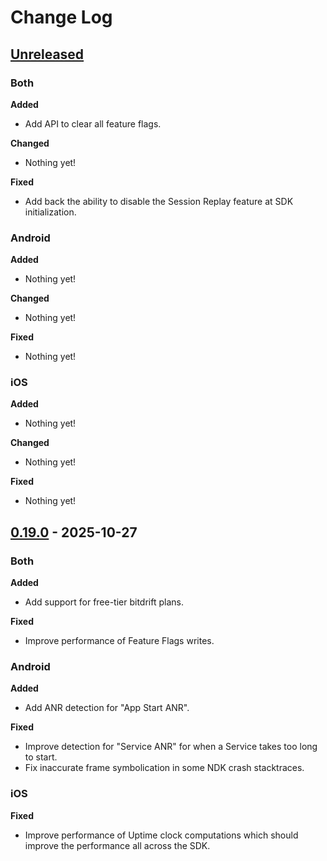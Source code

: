 # Change Log

## [Unreleased]
[Unreleased]: https://github.com/bitdriftlabs/capture-sdk/compare/v0.19.0...HEAD

### Both

**Added**

- Add API to clear all feature flags.

**Changed**

- Nothing yet!

**Fixed**

- Add back the ability to disable the Session Replay feature at SDK initialization.

### Android

**Added**

- Nothing yet!

**Changed**

- Nothing yet!

**Fixed**

- Nothing yet!

### iOS

**Added**

- Nothing yet!

**Changed**

- Nothing yet!

**Fixed**

- Nothing yet!

## [0.19.0] - 2025-10-27
[0.19.0]: https://github.com/bitdriftlabs/capture-sdk/releases/tag/v0.19.0

### Both

**Added**

- Add support for free-tier bitdrift plans.

**Fixed**

- Improve performance of Feature Flags writes.

### Android

**Added**

- Add ANR detection for "App Start ANR".

**Fixed**

- Improve detection for "Service ANR" for when a Service takes too long to start.
- Fix inaccurate frame symbolication in some NDK crash stacktraces.

### iOS

**Fixed**

- Improve performance of Uptime clock computations which should improve the performance all across the SDK.
